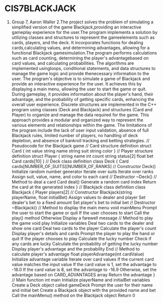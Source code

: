 # CIS7BLACKJACK

1. Group 7, Aaron Waller
2.The project solves the problem of simulating a simplified version of the game Blackjack,providing an interactive gameplay experience for the user.The program implements a solution by utilizing classes and structures to represent the gameelements such as cards, players, and the deck. It incorporates functions for dealing cards,calculating values, and determining advantages, allowing for a functional Blackjack gamesimulation.The program performs calculations such as card counting, determining the player's advantagebased on card values, and calculating probabilities. The algorithms are implemented usingloops, conditional statements, and data structures to manage the game logic and provide thenecessary information to the user.
The program's objective is to simulate a game of Blackjack and provide an interactive
experience for the user. It achieves this by displaying a main menu, allowing the user to start the
game or quit. During gameplay, it provides information about the player's hand, their advantage,
and the probability of getting specific cards, enhancing the overall user experience.
Discrete structures are implemented in the C++ program using classes (Deck and Blackjack)
and structures (Card and Player) to organize and manage the data required for the game. This
approach provides a modular and organized way to represent the various elements and
relationships within the game.
The limitations of the program include the lack of user input validation, absence of full Blackjack
rules, limited number of players, no handling of deck depletion, and absence of bankroll tracking
and betting strategies.
// Pseudocode for the Blackjack game
// Card structure definition
struct Card {
int value
string name
string suit
string color
}
// Player structure definition
struct Player {
string name
int count
string status[2]
float bet
Card cards[10]
}
// Deck class definition
class Deck {
Card cards[NUMBER_OF_SUITS][NUMBER_OF_RANKS]
// Constructor
Deck()
Initialize random number generator
Iterate over suits
Iterate over ranks
Assign suit, value, name, and color to each card
// Destructor
~Deck()
// Method to deal a card
Card deal()
Generate a random card index
Return the card at the generated index
}
// Blackjack class definition
class Blackjack {
Player players[2]
// Constructor
Blackjack(string playerName, float initialBet)
Assign values to dealer and player
Set dealer's bet to a fixed amount
Set player's bet to initial bet
// Destructor
~Blackjack()
// Method to display the main menu
void mainMenu
Prompt the user to start the game or quit
If the user chooses to start
Call the play() method
Otherwise
Display a farewell message
// Method to play the game
void play
Initialize variables
Deal two cards to the dealer and show one card
Deal two cards to the player
Calculate the player's count
Display player's details and cards
Prompt the player to play the hand or quit
If the player chooses to play
Calculate the lucky number
Check if any cards are lucky
Calculate the probability of getting the lucky number
Display player's advantage and the probability
End
// Method to calculate player's advantage
float playerAdvantage(int cardValue)
Initialize advantage variable
Iterate over card values
If the current card value matches the input value
If the card value is 1, set the advantage to -16.0
If the card value is 8, set the advantage to -16.9
Otherwise, set the advantage based on CARD_ADVANTAGES array
Return the advantage
}
// Main function
int main
Initialize playerName and initialBet variables
Create a Deck object called gameDeck
Prompt the user for their name and initial bet
Create a Blackjack object with the provided name and bet
Call the mainMenu() method on the Blackjack object
Return 0
